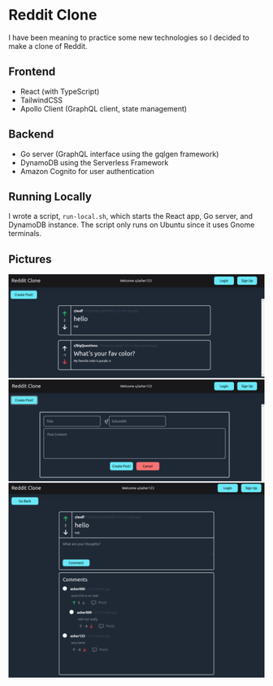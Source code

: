 # Reddit Clone
I have been meaning to practice some new technologies so I decided to make a clone of Reddit.

## Frontend
- React (with TypeScript)
- TailwindCSS
- Apollo Client (GraphQL client, state management)

## Backend
- Go server (GraphQL interface using the gqlgen framework)
- DynamoDB using the Serverless Framework
- Amazon Cognito for user authentication

## Running Locally
I wrote a script, `run-local.sh`, which starts the React app, Go server, and DynamoDB instance. The script only runs on Ubuntu since it uses Gnome terminals.

## Pictures
<img src='readme-images/RecentPosts.png'>
<img src='readme-images/CreatePost.png'>
<img src='readme-images/LongPost.png'>
